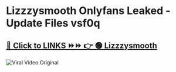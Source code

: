 
 # Lizzzysmooth Onlyfans Leaked - Update Files vsf0q

## <h2><a href="https://clipsfans.com/Lizzzysmooth&ref=git">🔗 Click to LINKS ⏩⏩ 👉 🟢 Lizzzysmooth </a></h2>

<a href="https://clipsfans.com/Lizzzysmooth&ref=git" rel="nofollow" data-target="animated-image.originalLink"><img src="https://i.ibb.co.com/xMMVF88/686577567.gif" alt="Viral Video Original" style="max-width: 100%; display: inline-block;" data-target="animated-image.originalImage"></a>


